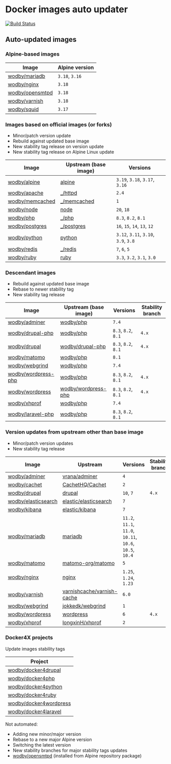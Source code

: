 # Docker images auto updater

[![Build Status](https://github.com/wodby/images/workflows/Update/badge.svg)](https://github.com/wodby/images/actions)

## Auto-updated images

### Alpine-based images

| Image             | Alpine version |
|-------------------|----------------|
| [wodby/mariadb]   | `3.18`, `3.16` |
| [wodby/nginx]     | `3.18`         |
| [wodby/opensmtpd] | `3.18`         |
| [wodby/varnish]   | `3.18`         |
| [wodby/squid]     | `3.17`         |

### Images based on official images (or forks)

- Minor/patch version update
- Rebuild against updated base image
- New stability tag release on version update
- New stability tag release on Alpine Linux update

| Image             | Upstream (base image) | Versions                             |
|-------------------|-----------------------|--------------------------------------|
| [wodby/alpine]    | [alpine]              | `3.19`, `3.18`, `3.17`, `3.16`       |
| [wodby/apache]    | [_/httpd]             | `2.4`                                |
| [wodby/memcached] | [_/memcached]         | `1`                                  |
| [wodby/node]      | [node]                | `20`, `18`                           |
| [wodby/php]       | [_/php]               | `8.3`, `8.2`, `8.1`                  |
| [wodby/postgres]  | [_/postgres]          | `16`, `15`, `14`, `13`, `12`         |
| [wodby/python]    | [python]              | `3.12`, `3.11`, `3.10`, `3.9`, `3.8` |
| [wodby/redis]     | [_/redis]             | `7`, `6`, `5`                        |
| [wodby/ruby]      | [ruby]                | `3.3`, `3.2`, `3.1`, `3.0`           |

### Descendant images

- Rebuild against updated base image
- Rebase to newer stability tag
- New stability tag release

| Image                 | Upstream (base image) | Versions            | Stability branch |
|-----------------------|-----------------------|---------------------|------------------|
| [wodby/adminer]       | [wodby/php]           | `7.4`               |                  |
| [wodby/drupal-php]    | [wodby/php]           | `8.3`, `8.2`, `8.1` | `4.x`            |
| [wodby/drupal]        | [wodby/drupal-php]    | `8.3`, `8.2`, `8.1` | `4.x`            |
| [wodby/matomo]        | [wodby/php]           | `8.1`               |                  |
| [wodby/webgrind]      | [wodby/php]           | `7.4`               |                  |
| [wodby/wordpress-php] | [wodby/php]           | `8.3`, `8.2`, `8.1` | `4.x`            |
| [wodby/wordpress]     | [wodby/wordpress-php] | `8.3`, `8.2`, `8.1` | `4.x`            |
| [wodby/xhprof]        | [wodby/php]           | `7.4`               |                  |
| [wodby/laravel-php]   | [wodby/php]           | `8.3`, `8.2`, `8.1` |                  |

### Version updates from upstream other than base image

- Minor/patch version updates
- New stability tag release

| Image                 | Upstream                     | Versions                                                 | Stability branch |
|-----------------------|------------------------------|----------------------------------------------------------|------------------|
| [wodby/adminer]       | [vrana/adminer]              | `4`                                                      |                  |
| [wodby/cachet]        | [CachetHQ/Cachet]            | `2`                                                      |                  |
| [wodby/drupal]        | [drupal]                     | `10`, `7`                                                | `4.x`            |
| [wodby/elasticsearch] | [elastic/elasticsearch]      | `7`                                                      |                  |
| [wodby/kibana]        | [elastic/kibana]             | `7`                                                      |                  |
| [wodby/mariadb]       | [mariadb]                    | `11.2`, `11.1`, `11.0`, `10.11`,  `10.6`, `10.5`, `10.4` |                  |
| [wodby/matomo]        | [matomo-org/matomo]          | `5`                                                      |                  |
| [wodby/nginx]         | [nginx]                      | `1.25`, `1.24`, `1.23`                                   |                  |
| [wodby/varnish]       | [varnishcache/varnish-cache] | `6.0`                                                    |                  |
| [wodby/webgrind]      | [jokkedk/webgrind]           | `1`                                                      |                  |
| [wodby/wordpress]     | [wordpress]                  | `6`                                                      | `4.x`            |
| [wodby/xhprof]        | [longxinH/xhprof]            | `2`                                                      |                  |

### Docker4X projects

Update images stability tags

| Project                  |
|--------------------------|
| [wodby/docker4drupal]    |
| [wodby/docker4php]       |
| [wodby/docker4python]    |
| [wodby/docker4ruby]      |
| [wodby/docker4wordpress] |
| [wodby/docker4laravel]   |

Not automated:

- Adding new minor/major version
- Rebase to a new major Alpine version
- Switching the latest version
- New stability branches for major stability tags updates
- [wodby/opensmtpd] (installed from Alpine repository package)

[adoptium/containers]: https://github.com/adoptium/containers

[alpine]: https://github.com/gliderlabs/docker-alpine

[CachetHQ/Cachet]: https://github.com/CachetHQ/Cachet

[drupal]: https://github.com/drupal/drupal

[elastic/elasticsearch]: https://github.com/elastic/elasticsearch

[elastic/kibana]: https://github.com/elastic/kibana

[httpd]: https://github.com/docker-library/httpd

[jokkedk/webgrind]: https://github.com/jokkedk/webgrind

[mariadb]: https://github.com/docker-library/mariadb

[matomo-org/matomo]: https://github.com/matomo-org/matomo

[memcached]: https://github.com/docker-library/memcached

[nginx]: https://github.com/docker-library/nginx

[node]: https://github.com/docker-library/node

[php]: https://github.com/docker-library/php

[postgres]: https://github.com/docker-library/postgres

[python]: https://github.com/docker-library/python

[redis]: https://github.com/docker-library/redis

[ruby]: https://github.com/docker-library/ruby

[varnishcache/varnish-cache]: https://github.com/varnishcache/varnish-cache

[vrana/adminer]: https://github.com/vrana/adminer

[longxinH/xhprof]: https://github.com/longxinH/xhprof

[wodby/adminer]: https://github.com/wodby/adminer

[wodby/alpine]: https://github.com/wodby/alpine

[wodby/apache]: https://github.com/wodby/apache

[_/memcached]: https://hub.docker.com/_/memcached

[_/postgres]: https://hub.docker.com/_/postgres

[_/php]: https://hub.docker.com/_/php

[_/redis]: https://hub.docker.com/_/redis

[wodby/cachet]: https://github.com/wodby/cachet

[wodby/docker4drupal]: https://github.com/wodby/docker4drupal

[wodby/docker4php]: https://github.com/wodby/docker4php

[wodby/docker4python]: https://github.com/wodby/docker4python

[wodby/docker4ruby]: https://github.com/wodby/docker4ruby

[wodby/docker4wordpress]: https://github.com/wodby/docker4wordpress

[wodby/docker4laravel]: https://github.com/wodby/docker4laravel

[wodby/drupal-php]: https://github.com/wodby/drupal-php

[wodby/laravel-php]: https://github.com/wodby/laravel-php

[wodby/drupal]: https://github.com/wodby/drupal

[wodby/elasticsearch]: https://github.com/wodby/elasticsearch

[_/httpd]: https://hub.docker.com/_/httpd

[wodby/kibana]: https://github.com/wodby/kibana

[wodby/mariadb]: https://github.com/wodby/mariadb

[wodby/matomo]: https://github.com/wodby/matomo

[wodby/memcached]: https://github.com/wodby/memcached

[wodby/nginx]: https://github.com/wodby/nginx

[wodby/node]: https://github.com/wodby/node

[wodby/openjdk]: https://github.com/wodby/openjdk

[wodby/opensmtpd]: https://github.com/wodby/opensmtpd

[wodby/php]: https://github.com/wodby/php

[wodby/postgres]: https://github.com/wodby/postgres

[wodby/python]: https://github.com/wodby/python

[wodby/redis]: https://github.com/wodby/redis

[wodby/ruby]: https://github.com/wodby/ruby

[wodby/varnish]: https://github.com/wodby/varnish

[wodby/webgrind]: https://github.com/wodby/webgrind

[wodby/wordpress-php]: https://github.com/wodby/wordpress-php

[wodby/wordpress]: https://github.com/wodby/wordpress

[wodby/xhprof]: https://github.com/wodby/xhprof

[wodby/squid]: https://github.com/wodby/squid

[wordpress]: https://github.com/WordPress/WordPress
